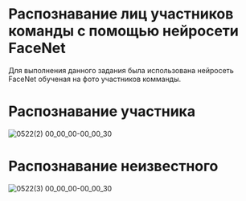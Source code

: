 # Распознавание лиц участников команды с помощью нейросети FaceNet
Для выполнения данного задания была использована нейросеть FaceNet обученая на фото участников комманды.

# Распознавание участника
![0522(2) 00_00_00-00_00_30](https://github.com/Yaroslav-L/CVE6/assets/66304507/4d8c2b08-af14-48d4-a59b-035e33049a52)

# Распознавание неизвестного
![0522(3) 00_00_00-00_00_30](https://github.com/Yaroslav-L/CVE6/assets/66304507/a24c2821-7eef-46c6-b258-2f663c7f0d9e)
